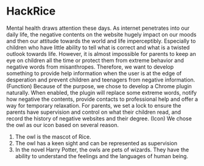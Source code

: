 # HackRice
Mental health draws attention these days. As internet penetrates into our daily life, the negative contents on the website hugely impact on our moods and then our attitude towards the world and life imperceptibly. Especially to children who have little ability to tell what is correct and what is a twisted outlook towards life. However, it is almost impossible for parents to keep an eye on children all the time or protect them from extreme behavior and negative words from misanthropes. Therefore, we want to develop something to provide help information when the user is at the edge of desperation and prevent children and teenagers from negative information.
(Function) 
Because of the purpose, we chose to develop a Chrome plugin naturally. When enabled, the plugin will replace some extreme words, notify how negative the contents, provide contacts to professional help and offer a way for temporary relaxation. For parents, we set a lock to ensure the parents have supervision and control on what their children read, and record the history of negative websites and their degree.
(Icon)
We chose the owl as our icon based on several reason.
1.	The owl is the mascot of Rice.
2.	The owl has a keen sight and can be represented as supervision
3.	In the novel Harry Potter, the owls are pets of wizards. They have the ability to understand the feelings and the languages of human being. 

